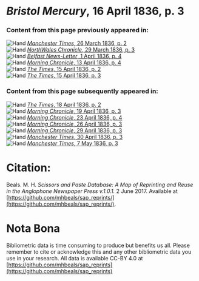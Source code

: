 # *Bristol Mercury*, 16 April 1836, p. 3  
  
### Content from this page previously appeared in:  
![Hand](http://scissorsandpaste.net/wp-content/uploads/2017/06/smallhandpointer.png) [*Manchester Times*, 26 March 1836, p. 2](https://mhbeals.github.io/sap_html/Manchester-Times/Manchester-Times-26-March-1836-p-2)  
![Hand](http://scissorsandpaste.net/wp-content/uploads/2017/06/smallhandpointer.png) [*NorthWales Chronicle*, 29 March 1836, p. 3](https://mhbeals.github.io/sap_html/NorthWales-Chronicle/NorthWales-Chronicle-29-March-1836-p-3)  
![Hand](http://scissorsandpaste.net/wp-content/uploads/2017/06/smallhandpointer.png) [*Belfast News-Letter*, 1 April 1836, p. 4](https://mhbeals.github.io/sap_html/Belfast-News-Letter/Belfast-News-Letter-1-April-1836-p-4)  
![Hand](http://scissorsandpaste.net/wp-content/uploads/2017/06/smallhandpointer.png) [*Morning Chronicle*, 13 April 1836, p. 4](https://mhbeals.github.io/sap_html/Morning-Chronicle/Morning-Chronicle-13-April-1836-p-4)  
![Hand](http://scissorsandpaste.net/wp-content/uploads/2017/06/smallhandpointer.png) [*The Times*, 15 April 1836, p. 2](https://mhbeals.github.io/sap_html/The-Times/The-Times-15-April-1836-p-2)  
![Hand](http://scissorsandpaste.net/wp-content/uploads/2017/06/smallhandpointer.png) [*The Times*, 15 April 1836, p. 3](https://mhbeals.github.io/sap_html/The-Times/The-Times-15-April-1836-p-3)  
  
### Content from this page subsequently appeared in:  
![Hand](http://scissorsandpaste.net/wp-content/uploads/2017/06/smallhandpointer.png) [*The Times*, 18 April 1836, p. 2](https://mhbeals.github.io/sap_html/The-Times/The-Times-18-April-1836-p-2)  
![Hand](http://scissorsandpaste.net/wp-content/uploads/2017/06/smallhandpointer.png) [*Morning Chronicle*, 19 April 1836, p. 3](https://mhbeals.github.io/sap_html/Morning-Chronicle/Morning-Chronicle-19-April-1836-p-3)  
![Hand](http://scissorsandpaste.net/wp-content/uploads/2017/06/smallhandpointer.png) [*Morning Chronicle*, 23 April 1836, p. 4](https://mhbeals.github.io/sap_html/Morning-Chronicle/Morning-Chronicle-23-April-1836-p-4)  
![Hand](http://scissorsandpaste.net/wp-content/uploads/2017/06/smallhandpointer.png) [*Morning Chronicle*, 26 April 1836, p. 3](https://mhbeals.github.io/sap_html/Morning-Chronicle/Morning-Chronicle-26-April-1836-p-3)  
![Hand](http://scissorsandpaste.net/wp-content/uploads/2017/06/smallhandpointer.png) [*Morning Chronicle*, 29 April 1836, p. 3](https://mhbeals.github.io/sap_html/Morning-Chronicle/Morning-Chronicle-29-April-1836-p-3)  
![Hand](http://scissorsandpaste.net/wp-content/uploads/2017/06/smallhandpointer.png) [*Manchester Times*, 30 April 1836, p. 3](https://mhbeals.github.io/sap_html/Manchester-Times/Manchester-Times-30-April-1836-p-3)  
![Hand](http://scissorsandpaste.net/wp-content/uploads/2017/06/smallhandpointer.png) [*Manchester Times*, 7 May 1836, p. 3](https://mhbeals.github.io/sap_html/Manchester-Times/Manchester-Times-7-May-1836-p-3)  


# Citation: 

Beals. M. H. *Scissors and Paste Database: A Map of Reprinting and Reuse in the Anglophone Newspaper Press v.1.0.1.* 2 June 2017. Available at [https://github.com/mhbeals/sap_reprints/](https://github.com/mhbeals/sap_reprints/). 

# Nota Bona

Bibliometric data is time consuming to produce but benefits us all. Please remember to cite or acknowledge this and any other bibliometric data you use in your research. All data is available CC-BY 4.0 at [https://github.com/mhbeals/sap_reprints](https://github.com/mhbeals/sap_reprints)